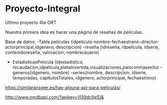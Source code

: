 # Proyecto-Integral
Ultimo proyecto 4to ORT


Nuestra primera idea es hacer una página de reseñas de películas.

Base de datos: 
-Tabla películas  (idpelicula-nombre-fechaestreno-director-actorprincipal,idgenero, descripcion)
-reseña (idreseña, idpelicula, idserie, contenidoreseña, valoracion, nombreusuario) 
- EstadisticasPelicula (idestadistica, recaudacion,idpelicula,plataInvertida,visualizaciones,paisconmasexito) 
-generos(idgenero, nombre)
-series(nombre, descripcion, idserie, temporadas, capitulosTotales, idgenero, actorprincipal, fechaestreno)

https://similaranswer.es/hay-alguna-api-para-peliculas/


http://www.omdbapi.com/?apikey=[f39dc9e5]&